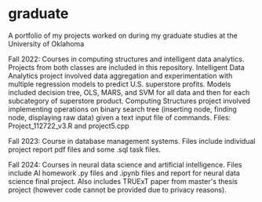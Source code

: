 # graduate
A portfolio of my projects worked on during my graduate studies at the University of Oklahoma

Fall 2022:
Courses in computing structures and intelligent data analytics.
Projects from both classes are included in this repository.
Intelligent Data Analytics project involved data aggregation and experimentation with multiple regression models to predict U.S. superstore profits.
Models included decision tree, OLS, MARS, and SVM for all data and then for each subcategory of superstore product.
Computing Structures project involved implementing operations on binary search tree (inserting node, finding node, displaying raw data) given a text input file of commands.
Files: Project_112722_v3.R and project5.cpp

Fall 2023:
Course in database management systems. 
Files include individual project report pdf files and some .sql task files.

Fall 2024:
Courses in neural data science and artificial intelligence. 
Files include AI homework .py files and .ipynb files and report for neural data science final project. Also includes TRUExT paper from master's thesis project (however code cannot be provided due to privacy reasons). 

